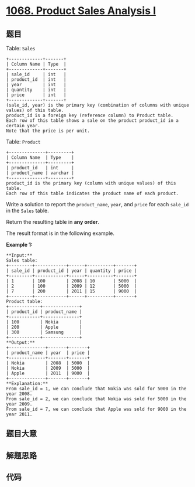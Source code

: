 # [1068. Product Sales Analysis I](https://leetcode.com/problems/product-sales-analysis-i)

## 题目

Table: `Sales`

    
    
    +-------------+-------+
    | Column Name | Type  |
    +-------------+-------+
    | sale_id     | int   |
    | product_id  | int   |
    | year        | int   |
    | quantity    | int   |
    | price       | int   |
    +-------------+-------+
    (sale_id, year) is the primary key (combination of columns with unique values) of this table.
    product_id is a foreign key (reference column) to Product table.
    Each row of this table shows a sale on the product product_id in a certain year.
    Note that the price is per unit.
    



Table: `Product`

    
    
    +--------------+---------+
    | Column Name  | Type    |
    +--------------+---------+
    | product_id   | int     |
    | product_name | varchar |
    +--------------+---------+
    product_id is the primary key (column with unique values) of this table.
    Each row of this table indicates the product name of each product.
    



Write a solution to report the `product_name`, `year`, and `price` for each
`sale_id` in the `Sales` table.

Return the resulting table in **any order**.

The result format is in the following example.



**Example 1:**

    
    
    **Input:** 
    Sales table:
    +---------+------------+------+----------+-------+
    | sale_id | product_id | year | quantity | price |
    +---------+------------+------+----------+-------+ 
    | 1       | 100        | 2008 | 10       | 5000  |
    | 2       | 100        | 2009 | 12       | 5000  |
    | 7       | 200        | 2011 | 15       | 9000  |
    +---------+------------+------+----------+-------+
    Product table:
    +------------+--------------+
    | product_id | product_name |
    +------------+--------------+
    | 100        | Nokia        |
    | 200        | Apple        |
    | 300        | Samsung      |
    +------------+--------------+
    **Output:** 
    +--------------+-------+-------+
    | product_name | year  | price |
    +--------------+-------+-------+
    | Nokia        | 2008  | 5000  |
    | Nokia        | 2009  | 5000  |
    | Apple        | 2011  | 9000  |
    +--------------+-------+-------+
    **Explanation:** 
    From sale_id = 1, we can conclude that Nokia was sold for 5000 in the year 2008.
    From sale_id = 2, we can conclude that Nokia was sold for 5000 in the year 2009.
    From sale_id = 7, we can conclude that Apple was sold for 9000 in the year 2011.
    


## 题目大意

## 解题思路

## 代码

```javascript

```
